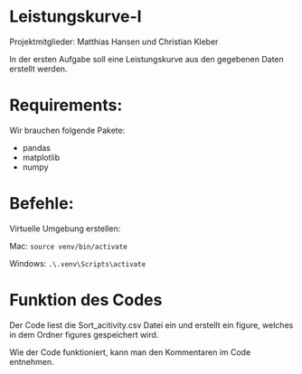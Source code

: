 # Leistungskurve-I
Projektmitglieder:
Matthias Hansen und Christian Kleber

In der ersten Aufgabe soll eine Leistungskurve aus den gegebenen Daten erstellt werden.

# Requirements:
Wir brauchen folgende Pakete:
 - pandas
 - matplotlib
 - numpy

# Befehle:

Virtuelle Umgebung erstellen:

Mac:
```source venv/bin/activate```

Windows:
```.\.venv\Scripts\activate```

# Funktion des Codes
Der Code liest die Sort_acitivity.csv Datei ein und erstellt ein figure, welches in dem Ordner figures gespeichert wird.

Wie der Code funktioniert, kann man den Kommentaren im Code entnehmen.
